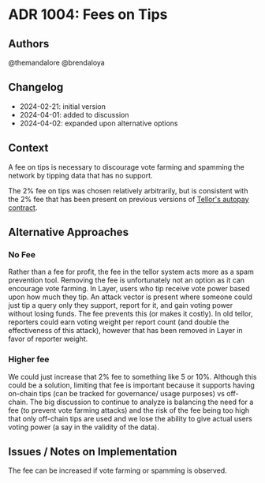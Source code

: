 # ADR 1004: Fees on Tips

## Authors

@themandalore
@brendaloya

## Changelog

- 2024-02-21: initial version
- 2024-04-01: added to discussion
- 2024-04-02: expanded upon alternative options

## Context

A fee on tips is necessary to discourage vote farming and spamming the network by tipping data that has no support. 

The 2% fee on tips was chosen relatively arbitrarily, but is consistent with the 2% fee that has been present on previous versions of [Tellor's autopay contract](https://github.com/tellor-io/autoPay). 


## Alternative Approaches

### No Fee

Rather than a fee for profit, the fee in the tellor system acts more as a spam prevention tool. Removing the fee is unfortunately not an option as it can encourage vote farming. In Layer, users who tip receive vote power based upon how much they tip.  An attack vector is present where someone could just tip a query only they support, report for it, and gain voting power without losing funds.  The fee prevents this (or makes it costly).  In old tellor, reporters could earn voting weight per report count (and double the effectiveness of this attack), however that has been removed in Layer in favor of reporter weight. 

### Higher fee

We could just increase that 2% fee to something like 5 or 10%.  Although this could be a solution, limiting that fee is important because it supports having on-chain tips (can be tracked for governance/ usage purposes) vs off-chain.  The big discussion to continue to analyze is balancing the need for a fee (to prevent vote farming attacks) and the risk of the fee being too high that only off-chain tips are used and we lose the ability to give actual users voting power (a say in the validity of the data).   


## Issues / Notes on Implementation

The fee can be increased if vote farming or spamming is observed. 